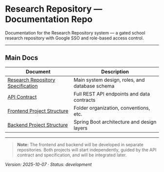 # Research Repository — Documentation Repo

Documentation for the Research Repository system — a gated school research repository with Google SSO and role-based access control.

---

## Main Docs

| Document                                                           | Description                                    |
| ------------------------------------------------------------------ | ---------------------------------------------- |
| [Research Repository Specification](./docs/research_repo_spec.md)  | Main system design, roles, and database schema |
| [API Contract](./docs/api_contract.md)                             | Full REST API endpoints and data contracts     |
| [Frontend Project Structure](./docs/frontend_project_structure.md) | Folder organization, conventions, etc.         |
| [Backend Project Structure](./docs/backend_project_structure.md)   | Spring Boot architecture and design layers     |

---

> **Note:** The frontend and backend will be developed in separate repositories. Both projects will start independently, guided by the API contract and specification, and will be integrated later.

_Version: 2025-10-07 · Status: development_
